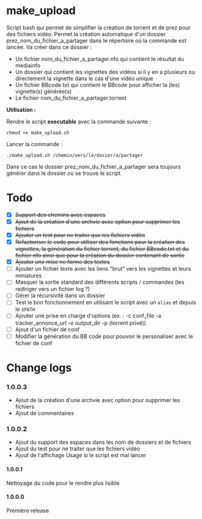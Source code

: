 # make_upload
Script bash qui permet de simplifier la création de torrent et de prez pour des fichiers vidéo.
Permet la création automatique d'un dossier prez_nom_du_fichier_a_partager dans le répertoire où la commande est lancée.
Va créer dans ce dossier :
- Un fichier nom_du_fichier_a_partager.nfo qui contient le résultat du mediainfo
- Un dossier qui contient les vignettes des vidéos si il y en a plusieurs ou directement la vignette dans le cas d'une vidéo unique
- Un fichier BBcode.txt qui contient le BBcode pour afficher la (les) vignette(s) générée(s)
- Le fichier nom_du_fichier_a_partager.torrent

**Utilisation :**

Rendre le script **executable** avec la commande suivante :

``chmod +x make_upload.sh``

Lancer la commande :

``./make_upload.sh /chemin/vers/le/dosier/a/partager``

Dans ce cas le dossier prez_nom_du_fichier_a_partager sera toujours générer dans le dossier où se trouve le script.

# Todo
- [x] ~~Support des chemins avec espaces~~
- [x] ~~Ajout de la création d'une archvie avec option pour supprimer les fichiers~~
- [x] ~~Ajouter un test pour ne traiter que les fichiers vidéo~~
- [x] ~~Refactoriser le code pour utiliser des fonctions pour la création des vignettes, la génération du fichier torrent, du fichier BBcode.txt et du fichier nfo ainsi que pour la création du dossier contenant de sortie~~
- [x] ~~Ajouter une mise ne forme des textes~~
- [ ] Ajouter un fichier texte avec les liens "brut" vers les vignettes et leurs miniatures
- [ ] Masquer la sortie standard des différents scripts / commandes (les rediriger vers un fichier log ?)
- [ ] Gérer la récursivité dans un dossier
- [ ] Test le bon fonctionnement en utilisant le script avec un ``alias`` et depuis le ``$PATH``
- [ ] Ajouter une prise en charge d'options (ex. : -c conf_file -a tracker_annonce_url -o output_dir -p (torrent privé))
- [ ] Ajout d'un fichier de conf
- [ ] Modifier la génération du BB code pour pouvoir le personaliser avec le fichier de conf

# Change logs
### 1.0.0.3
- Ajout de la création d'une archvie avec option pour supprimer les fichiers
- Ajout de commentaires

### 1.0.0.2
- Ajout du support des espaces dans les nom de dossiers et de fichiers
- Ajout du test pour ne traiter que les fichiers vidéo
- Ajout de l'affichage Usage si le script est mal lancer

#### 1.0.0.1
Nettoyage du code pour le rendre plus lisible

#### 1.0.0.0
Première release
